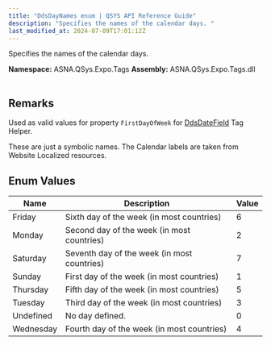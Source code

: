 ```yaml
---
title: "DdsDayNames enum | QSYS API Reference Guide"
description: "Specifies the names of the calendar days. "
last_modified_at: 2024-07-09T17:01:12Z
---
```


Specifies the names of the calendar days.

**Namespace:** ASNA.QSys.Expo.Tags
**Assembly:** ASNA.QSys.Expo.Tags.dll
<br>
<br>

## Remarks

Used as valid values for property `FirstDayOfWeek` for [DdsDateField](/reference/expo/qsys-expo-tags/dds-date-field-tag-helper.html) Tag Helper.

These are just a symbolic names. The Calendar labels are taken from Website Localized resources.


## Enum Values

| Name | Description | Value
| --- | --- | --- 
| Friday | Sixth day of the week (in most countries) | 6 |
| Monday | Second day of the week (in most countries) | 2 |
| Saturday | Seventh day of the week (in most countries) | 7 |
| Sunday | First day of the week (in most countries) | 1 |
| Thursday | Fifth day of the week (in most countries) | 5 |
| Tuesday | Third day of the week (in most countries) | 3 |
| Undefined | No day defined. | 0 |
| Wednesday | Fourth day of the week (in most countries) | 4 |
